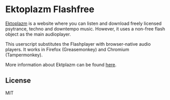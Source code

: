Ektoplazm Flashfree
===================

[Ektoplazm](http://ektoplazm.com) is a website where you can listen and download freely licensed psytrance, techno and downtempo music.
However, it uses a non-free flash object as the main audioplayer.

This userscript substitutes the Flashplayer with browser-native audio players.
It works in Firefox (Greasemonkey) and Chromium (Tampermonkey).

More information about Ektplazm can be found [here](http://www.ektoplazm.com/about).

## License
MIT
